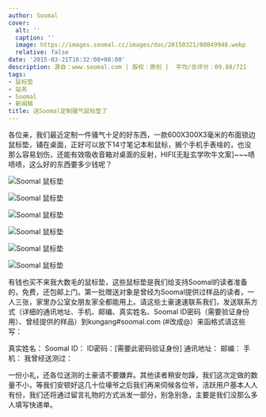 ```yaml
---
author: Soomal
cover:
  alt: ''
  caption: ''
  image: https://images.soomal.cc/images/doc/20150321/00049948.webp
  relative: false
date: '2015-03-21T16:32:08+08:00'
description: 源自：www.soomal.com | 版权：原创 |  平均/总评分：09.88/721
tags:
- 鼠标垫
- 站务
- Soomal
- 新闻稿
title: 送Soomal定制骚气鼠标垫了
---
```


各位亲，我们最近定制一件骚气十足的好东西，一款600X300X3毫米的布面锁边鼠标垫，铺在桌面，正好可以放下14寸笔记本和鼠标，搁个手机手表啥的，也没那么容易划伤，还能有效吸收音箱对桌面的反射，HIFI[无耻玄学吹牛文案]~~~啧啧啧，这么好的东西要多少钱呢？



![Soomal 鼠标垫](https://images.soomal.cc/images/doc/20150321/00049942_01.webp)



![Soomal 鼠标垫](https://images.soomal.cc/images/doc/20150321/00049943_01.webp)



![Soomal 鼠标垫](https://images.soomal.cc/images/doc/20150321/00049944_01.webp)



![Soomal 鼠标垫](https://images.soomal.cc/images/doc/20150321/00049945_01.webp)



![Soomal 鼠标垫](https://images.soomal.cc/images/doc/20150321/00049946_01.webp)



![Soomal 鼠标垫](https://images.soomal.cc/images/doc/20150321/00049947_01.webp)



有钱也买不来我大数毛的鼠标垫，这些鼠标垫是我们给支持Soomal的读者准备的，免费，还包邮上门。第一批赠送对象是曾经为Soomal提供过样品的读者，一人三张，家里办公室女朋友家全都能用上。请这些土豪速速联系我们，发送联系方式（详细的通讯地址、手机、邮编、真实姓名、Soomal ID密码（需要验证身份用）、曾经提供的样品）到kungang#soomal.com (#改成@）来函格式请这些写：


真实姓名：
Soomal ID： 
ID密码：[需要此密码验证身份]
通讯地址：
邮编：
手机：
我曾经送测过：

一份小礼，还各位送测的土豪请不要嫌弃。其他读者稍安勿躁，我们这次定做的数量不小，等我们安顿好这几十位壕爷之后我们再来伺候各位爷，活跃用户基本人人有份，我们还将通过留言礼物的方式派发一部分，别急别急，主要是我们没那么多人填写快递单。